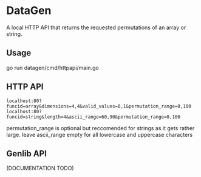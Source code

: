 # DataGen

A local HTTP API that returns the requested permutations of an array or string.

## Usage

go run datagen/cmd/httpapi/main.go

## HTTP API

```
localhost:80?funcid=array&dimensions=4,4&valid_values=0,1&permutation_range=0,100
localhost:80?funcid=string&length=4&ascii_range=60,90&permutation_range=0,100
```

permutation_range is optional but reccomended for strings as it gets rather large.
leave ascii_range empty for all lowercase and uppercase characters

## Genlib API

(DOCUMENTATION TODO)
